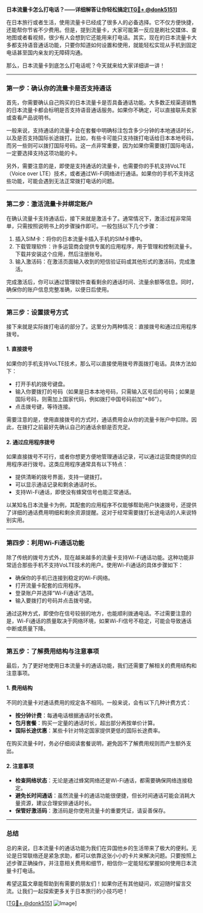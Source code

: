 **日本流量卡怎么打电话？——详细解答让你轻松搞定[[TG💪+ @donk5151](https://t.me/s/donk5151)]**

在日本旅行或者生活，使用流量卡已经成了很多人的必备选择。它不仅方便快捷，还能帮你节省不少费用。但是，提到流量卡，大家可能第一反应是刷社交媒体、查地图或者看视频，很少有人会想到它还能用来打电话。其实，现在的日本流量卡大多都支持语音通话功能，只要你知道如何设置和使用，就能轻松实现从手机到固定电话甚至国内亲友的无障碍沟通。

那么，日本流量卡到底怎么打电话呢？今天就来给大家详细讲一讲！

---

### **第一步：确认你的流量卡是否支持通话**
首先，你需要确认自己购买的日本流量卡是否具备通话功能。大多数正规渠道销售的日本流量卡都会标明是否支持语音通话服务。如果你不确定，可以直接联系卖家或查看产品说明书。

一般来说，支持通话的流量卡会在套餐中明确标注包含多少分钟的本地通话时长，以及是否支持国际长途拨打。比如，有些卡可能只支持拨打电话给日本本地号码，而另一些则可以拨打国际号码。这一点非常重要，因为如果你需要拨打国际电话，一定要选择支持这项功能的卡。

另外，需要注意的是，即使是支持通话的流量卡，也需要你的手机支持VoLTE（Voice over LTE）技术，或者通过Wi-Fi网络进行通话。如果你的手机不支持这些功能，可能会遇到无法正常拨打电话的问题。

---

### **第二步：激活流量卡并绑定账户**
在确认流量卡支持通话后，接下来就是激活卡了。通常情况下，激活过程非常简单，只需按照说明书上的步骤操作即可。一般包括以下几个步骤：

1. 插入SIM卡：将你的日本流量卡插入手机的SIM卡槽中。
2. 下载管理软件：许多运营商会提供专属的应用程序，用于管理和控制流量卡。下载并安装这个应用，然后注册账号。
3. 输入激活码：在激活页面输入收到的短信验证码或其他形式的激活码，完成激活。

完成激活后，你可以通过管理软件查看剩余的通话时间、流量余额等信息。同时，确保你的账户信息完整准确，以便日后使用。

---

### **第三步：设置拨号方式**
接下来就是实际拨打电话的部分了。这里分为两种情况：直接拨号和通过应用程序拨号。

#### **1. 直接拨号**
如果你的手机支持VoLTE技术，那么可以直接使用拨号界面拨打电话。具体方法如下：
- 打开手机的拨号键盘。
- 输入你要拨打的号码（如果是日本本地号码，只需输入区号后的号码；如果是国际号码，则需加上国家代码，例如拨打中国号码前加“+86”）。
- 点击拨号键，等待连接。

需要注意的是，使用直接拨号的方式时，通话费用会从你的流量卡账户中扣除。因此，在拨打之前最好先确认自己的通话余额是否充足。

#### **2. 通过应用程序拨号**
如果直接拨号不可行，或者你想更方便地管理通话记录，可以通过运营商提供的应用程序进行拨号。这类应用程序通常具有以下特点：
- 提供清晰的拨号界面，支持一键拨打。
- 可以显示通话记录和剩余通话时长。
- 支持Wi-Fi通话，即使没有蜂窝信号也能正常通话。

以某知名日本流量卡为例，其配套的应用程序不仅能够帮助用户快速拨号，还提供了详细的通话费用明细和剩余资源提醒。这对于经常需要拨打长途电话的人来说特别实用。

---

### **第四步：利用Wi-Fi通话功能**
除了传统的拨号方式外，现在越来越多的流量卡支持Wi-Fi通话功能。这种功能非常适合那些手机不支持VoLTE技术的用户。使用Wi-Fi通话的具体步骤如下：
- 确保你的手机已连接到稳定的Wi-Fi网络。
- 打开流量卡配套的应用程序。
- 登录账户并选择“Wi-Fi通话”选项。
- 输入要拨打的号码并点击拨号键。

通过这种方式，即使你在信号较弱的地方，也能顺利拨通电话。不过需要注意的是，Wi-Fi通话的质量取决于网络环境，如果Wi-Fi信号不稳定，可能会导致通话中断或质量下降。

---

### **第五步：了解费用结构与注意事项**
最后，为了更好地使用日本流量卡的通话功能，我们还需要了解相关的费用结构和注意事项。

#### **1. 费用结构**
不同的流量卡对通话费用的规定各不相同。一般来说，会有以下几种计费方式：
- **按分钟计费**：每通电话根据通话时长收费。
- **包月套餐**：购买一定量的通话时长，超出部分再按单价计算。
- **国际长途优惠**：某些卡针对特定国家提供更低的国际长途费率。

在购买流量卡时，务必仔细阅读套餐说明，避免因不了解费用规则而产生额外支出。

#### **2. 注意事项**
- **检查网络状态**：无论是通过蜂窝网络还是Wi-Fi通话，都需要确保网络连接稳定。
- **避免长时间通话**：虽然流量卡的通话功能很便捷，但长时间通话可能会消耗大量资源，建议合理安排通话时长。
- **保管好激活码**：激活码是你使用流量卡的重要凭证，请妥善保存。

---

### **总结**
总的来说，日本流量卡的通话功能为我们在异国他乡的生活带来了极大的便利。无论是日常联络还是紧急求助，都可以依靠这张小小的卡片来解决问题。只要按照上述步骤正确操作，并注意相关费用和细节，相信你一定能轻松掌握如何使用日本流量卡打电话。

希望这篇文章能帮助到有需要的朋友们！如果你还有其他疑问，欢迎随时留言交流。让我们一起探索更多关于日本旅行的小技巧吧！

[[TG💪+ @donk5151](https://t.me/s/donk5151) ![Image](https://i.postimg.cc/rwNCRYN7/Snipaste-2025-04-30-17-27-05.png)]